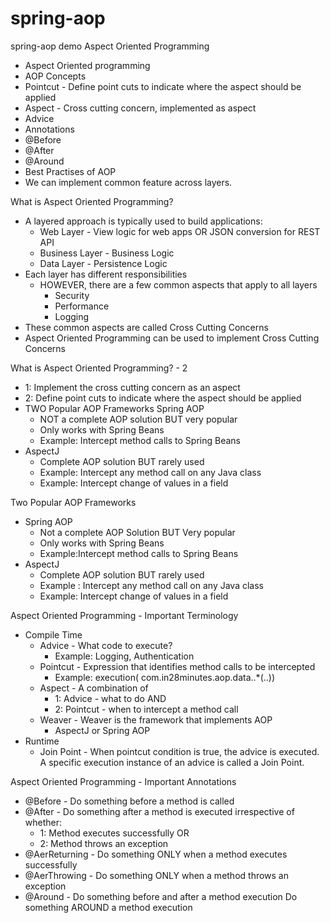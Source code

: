 # spring-aop
spring-aop demo
Aspect Oriented Programming

- Aspect Oriented programming 
- AOP Concepts
- Pointcut - Define point cuts to indicate where the aspect should be applied
- Aspect - Cross cutting concern, implemented as aspect
- Advice 
- Annotations
- @Before
- @After
- @Around
- Best Practises of AOP
- We can implement common feature across layers.

What is Aspect Oriented Programming?
- A layered approach is typically used to build applications: 
    - Web Layer - View logic for web apps OR JSON conversion for REST API 
    - Business Layer - Business Logic
    - Data Layer - Persistence Logic 
- Each layer has different responsibilities
    - HOWEVER, there are a few common aspects that apply to all layers 
        - Security 
        - Performance 
        - Logging 
- These common aspects are called Cross Cutting Concerns 
- Aspect Oriented Programming can be used to implement Cross Cutting Concerns 


What is Aspect Oriented Programming? - 2 
- 1: Implement the cross cutting concern as an aspect 
- 2: Define point cuts to indicate where the aspect should be applied 
- TWO Popular AOP Frameworks Spring AOP 
    - NOT a complete AOP solution BUT very popular 
    - Only works with Spring Beans
    - Example: Intercept method calls to Spring Beans 
- AspectJ 
    - Complete AOP solution BUT rarely used
    - Example: Intercept any method call on any Java class 
    - Example: Intercept change of values in a field 

Two Popular AOP Frameworks

- Spring AOP
    - Not a complete AOP Solution BUT Very popular
    - Only works with Spring Beans
    - Example:Intercept method calls to Spring Beans
- AspectJ
    - Complete AOP solution BUT rarely used 
    - Example : Intercept any method call on any Java class
    - Example: Intercept change of values in a field

Aspect Oriented Programming - Important Terminology 
- Compile Time 
    - Advice - What code to execute? 
        - Example: Logging, Authentication 
    - Pointcut - Expression that identifies method calls to be intercepted 
        - Example: execution( com.in28minutes.aop.data..*(..)) 
    - Aspect - A combination of 
        - 1: Advice - what to do AND 
        - 2: Pointcut - when to intercept a method call
    - Weaver - Weaver is the framework that implements AOP 
        - AspectJ or Spring AOP 
- Runtime
    - Join Point - When pointcut condition is true, the advice is executed. A specific execution instance of an advice is called a Join Point. 

Aspect Oriented Programming - Important Annotations 
- @Before - Do something before a method is called 
- @After - Do something after a method is executed irrespective of whether: 
    - 1: Method executes successfully OR 
    - 2: Method throws an exception 
- @AerReturning - Do something ONLY when a method executes successfully 
- @AerThrowing - Do something ONLY when a method throws an exception 
- @Around - Do something before and after a method execution Do something AROUND a method execution 
